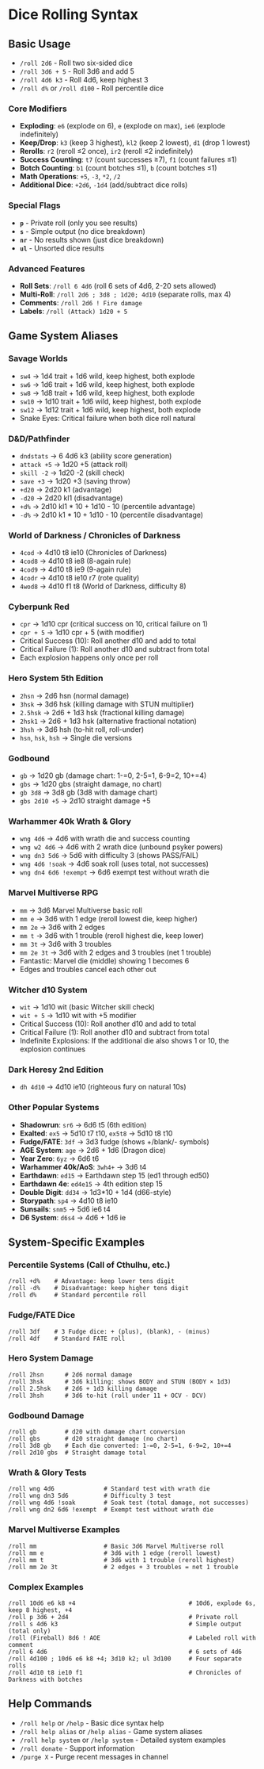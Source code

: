 # Dice Rolling Syntax

## Basic Usage
- `/roll 2d6` - Roll two six-sided dice
- `/roll 3d6 + 5` - Roll 3d6 and add 5
- `/roll 4d6 k3` - Roll 4d6, keep highest 3
- `/roll d%` or `/roll d100` - Roll percentile dice

### Core Modifiers
- **Exploding**: `e6` (explode on 6), `e` (explode on max), `ie6` (explode indefinitely)
- **Keep/Drop**: `k3` (keep 3 highest), `kl2` (keep 2 lowest), `d1` (drop 1 lowest)
- **Rerolls**: `r2` (reroll ≤2 once), `ir2` (reroll ≤2 indefinitely)
- **Success Counting**: `t7` (count successes ≥7), `f1` (count failures ≤1)
- **Botch Counting**: `b1` (count botches ≤1), `b` (count botches ≤1)
- **Math Operations**: `+5`, `-3`, `*2`, `/2`
- **Additional Dice**: `+2d6`, `-1d4` (add/subtract dice rolls)

### Special Flags
- **`p`** - Private roll (only you see results)
- **`s`** - Simple output (no dice breakdown)
- **`nr`** - No results shown (just dice breakdown)
- **`ul`** - Unsorted dice results

### Advanced Features
- **Roll Sets**: `/roll 6 4d6` (roll 6 sets of 4d6, 2-20 sets allowed)
- **Multi-Roll**: `/roll 2d6 ; 3d8 ; 1d20; 4d10` (separate rolls, max 4)
- **Comments**: `/roll 2d6 ! Fire damage`
- **Labels**: `/roll (Attack) 1d20 + 5`

## Game System Aliases

### Savage Worlds
- `sw4` → 1d4 trait + 1d6 wild, keep highest, both explode
- `sw6` → 1d6 trait + 1d6 wild, keep highest, both explode
- `sw8` → 1d8 trait + 1d6 wild, keep highest, both explode
- `sw10` → 1d10 trait + 1d6 wild, keep highest, both explode
- `sw12` → 1d12 trait + 1d6 wild, keep highest, both explode
- Snake Eyes: Critical failure when both dice roll natural

### D&D/Pathfinder
- `dndstats` → 6 4d6 k3 (ability score generation)
- `attack +5` → 1d20 +5 (attack roll)
- `skill -2` → 1d20 -2 (skill check)
- `save +3` → 1d20 +3 (saving throw)
- `+d20` → 2d20 k1 (advantage)
- `-d20` → 2d20 kl1 (disadvantage)
- `+d%` → 2d10 kl1 * 10 + 1d10 - 10 (percentile advantage)
- `-d%` → 2d10 k1 * 10 + 1d10 - 10 (percentile disadvantage)

### World of Darkness / Chronicles of Darkness
- `4cod` → 4d10 t8 ie10 (Chronicles of Darkness)
- `4cod8` → 4d10 t8 ie8 (8-again rule)
- `4cod9` → 4d10 t8 ie9 (9-again rule)
- `4codr` → 4d10 t8 ie10 r7 (rote quality)
- `4wod8` → 4d10 f1 t8 (World of Darkness, difficulty 8)

### Cyberpunk Red
- `cpr` → 1d10 cpr (critical success on 10, critical failure on 1)
- `cpr + 5` → 1d10 cpr + 5 (with modifier)
- Critical Success (10): Roll another d10 and add to total
- Critical Failure (1): Roll another d10 and subtract from total
- Each explosion happens only once per roll

### Hero System 5th Edition
- `2hsn` → 2d6 hsn (normal damage)
- `3hsk` → 3d6 hsk (killing damage with STUN multiplier)
- `2.5hsk` → 2d6 + 1d3 hsk (fractional killing damage)
- `2hsk1` → 2d6 + 1d3 hsk (alternative fractional notation)
- `3hsh` → 3d6 hsh (to-hit roll, roll-under)
- `hsn`, `hsk`, `hsh` → Single die versions

### Godbound
- `gb` → 1d20 gb (damage chart: 1-=0, 2-5=1, 6-9=2, 10+=4)
- `gbs` → 1d20 gbs (straight damage, no chart)
- `gb 3d8` → 3d8 gb (3d8 with damage chart)
- `gbs 2d10 +5` → 2d10 straight damage +5

### Warhammer 40k Wrath & Glory
- `wng 4d6` → 4d6 with wrath die and success counting
- `wng w2 4d6` → 4d6 with 2 wrath dice (unbound psyker powers)
- `wng dn3 5d6` → 5d6 with difficulty 3 (shows PASS/FAIL)
- `wng 4d6 !soak` → 4d6 soak roll (uses total, not successes)
- `wng dn4 6d6 !exempt` → 6d6 exempt test without wrath die

### Marvel Multiverse RPG
- `mm` → 3d6 Marvel Multiverse basic roll
- `mm e` → 3d6 with 1 edge (reroll lowest die, keep higher)
- `mm 2e` → 3d6 with 2 edges
- `mm t` → 3d6 with 1 trouble (reroll highest die, keep lower)
- `mm 3t` → 3d6 with 3 troubles
- `mm 2e 3t` → 3d6 with 2 edges and 3 troubles (net 1 trouble)
- Fantastic: Marvel die (middle) showing 1 becomes 6
- Edges and troubles cancel each other out

### Witcher d10 System
- `wit` → 1d10 wit (basic Witcher skill check)
- `wit + 5` → 1d10 wit with +5 modifier
- Critical Success (10): Roll another d10 and add to total
- Critical Failure (1): Roll another d10 and subtract from total
- Indefinite Explosions: If the additional die also shows 1 or 10, the explosion continues

### Dark Heresy 2nd Edition
- `dh 4d10` → 4d10 ie10 (righteous fury on natural 10s)

### Other Popular Systems
- **Shadowrun**: `sr6` → 6d6 t5 (6th edition)
- **Exalted**: `ex5` → 5d10 t7 t10, `ex5t8` → 5d10 t8 t10
- **Fudge/FATE**: `3df` → 3d3 fudge (shows +/blank/- symbols)
- **AGE System**: `age` → 2d6 + 1d6 (Dragon dice)
- **Year Zero**: `6yz` → 6d6 t6
- **Warhammer 40k/AoS**: `3wh4+` → 3d6 t4
- **Earthdawn**: `ed15` → Earthdawn step 15 (ed1 through ed50)
- **Earthdawn 4e**: `ed4e15` → 4th edition step 15
- **Double Digit**: `dd34` → 1d3*10 + 1d4 (d66-style)
- **Storypath**: `sp4` → 4d10 t8 ie10
- **Sunsails**: `snm5` → 5d6 ie6 t4
- **D6 System**: `d6s4` → 4d6 + 1d6 ie

## System-Specific Examples

### Percentile Systems (Call of Cthulhu, etc.)
```text
/roll +d%    # Advantage: keep lower tens digit
/roll -d%    # Disadvantage: keep higher tens digit
/roll d%     # Standard percentile roll
```

### Fudge/FATE Dice
```text
/roll 3df    # 3 Fudge dice: + (plus), (blank), - (minus)
/roll 4df    # Standard FATE roll
```

### Hero System Damage
```text
/roll 2hsn      # 2d6 normal damage
/roll 3hsk      # 3d6 killing: shows BODY and STUN (BODY × 1d3)
/roll 2.5hsk    # 2d6 + 1d3 killing damage
/roll 3hsh      # 3d6 to-hit (roll under 11 + OCV - DCV)
```

### Godbound Damage
```text
/roll gb        # d20 with damage chart conversion
/roll gbs       # d20 straight damage (no chart)
/roll 3d8 gb    # Each die converted: 1-=0, 2-5=1, 6-9=2, 10+=4
/roll 2d10 gbs  # Straight damage total
```

### Wrath & Glory Tests
```text
/roll wng 4d6              # Standard test with wrath die
/roll wng dn3 5d6          # Difficulty 3 test
/roll wng 4d6 !soak        # Soak test (total damage, not successes)
/roll wng dn2 6d6 !exempt  # Exempt test without wrath die
```

### Marvel Multiverse Examples
```text
/roll mm                   # Basic 3d6 Marvel Multiverse roll
/roll mm e                 # 3d6 with 1 edge (reroll lowest)
/roll mm t                 # 3d6 with 1 trouble (reroll highest)
/roll mm 2e 3t             # 2 edges + 3 troubles = net 1 trouble
```

### Complex Examples
```text
/roll 10d6 e6 k8 +4                                # 10d6, explode 6s, keep 8 highest, +4
/roll p 3d6 + 2d4                                  # Private roll
/roll s 4d6 k3                                     # Simple output (total only)
/roll (Fireball) 8d6 ! AOE                         # Labeled roll with comment
/roll 6 4d6                                        # 6 sets of 4d6
/roll 4d100 ; 10d6 e6 k8 +4; 3d10 k2; ul 3d100     # Four separate rolls
/roll 4d10 t8 ie10 f1                              # Chronicles of Darkness with botches
```

## Help Commands
- `/roll help` or `/help` - Basic dice syntax help
- `/roll help alias` or `/help alias` - Game system aliases
- `/roll help system` or `/help system` - Detailed system examples
- `/roll donate` - Support information
- `/purge X` - Purge recent messages in channel
